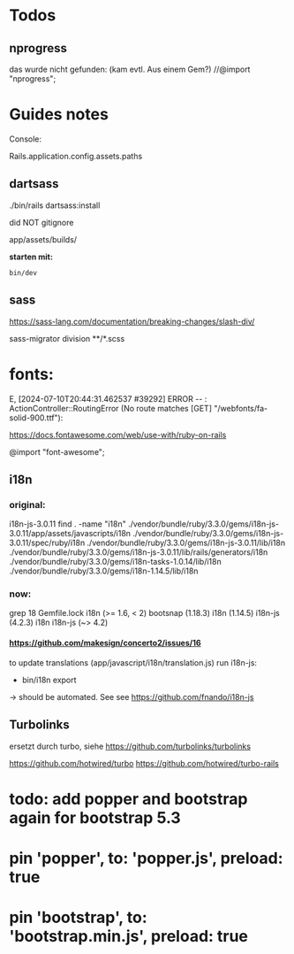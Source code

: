 
# Todos

## nprogress
das wurde nicht gefunden: 
(kam evtl. Aus einem Gem?)
//@import "nprogress";



# Guides notes

Console:

Rails.application.config.assets.paths

## dartsass

./bin/rails dartsass:install

did NOT gitignore

app/assets/builds/

**starten mit:**

    bin/dev


## sass
https://sass-lang.com/documentation/breaking-changes/slash-div/

sass-migrator division **/*.scss

# fonts:

E, [2024-07-10T20:44:31.462537 #39292] ERROR -- :
ActionController::RoutingError (No route matches [GET] "/webfonts/fa-solid-900.ttf"):

https://docs.fontawesome.com/web/use-with/ruby-on-rails

@import "font-awesome";

## i18n


### original: 
i18n-js-3.0.11
find . -name "i18n"
./vendor/bundle/ruby/3.3.0/gems/i18n-js-3.0.11/app/assets/javascripts/i18n
./vendor/bundle/ruby/3.3.0/gems/i18n-js-3.0.11/spec/ruby/i18n
./vendor/bundle/ruby/3.3.0/gems/i18n-js-3.0.11/lib/i18n
./vendor/bundle/ruby/3.3.0/gems/i18n-js-3.0.11/lib/rails/generators/i18n
./vendor/bundle/ruby/3.3.0/gems/i18n-tasks-1.0.14/lib/i18n
./vendor/bundle/ruby/3.3.0/gems/i18n-1.14.5/lib/i18n

### now:
grep 18 Gemfile.lock
      i18n (>= 1.6, < 2)
    bootsnap (1.18.3)
    i18n (1.14.5)
    i18n-js (4.2.3)
      i18n
  i18n-js (~> 4.2)

#### https://github.com/makesign/concerto2/issues/16
to update translations (app/javascript/i18n/translation.js) run
i18n-js:
- bin/i18n export

-> should be automated. See
see https://github.com/fnando/i18n-js
  

## Turbolinks

ersetzt durch turbo, siehe 
https://github.com/turbolinks/turbolinks


https://github.com/hotwired/turbo
https://github.com/hotwired/turbo-rails



# todo: add popper and bootstrap again for bootstrap 5.3
# pin 'popper', to: 'popper.js', preload: true
# pin 'bootstrap', to: 'bootstrap.min.js', preload: true